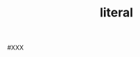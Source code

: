 ﻿---
domain: D07
module: M22
title: literal
layout: module
quiz: Q22
links:
    - title: "Constants"
      url: "http://www.cplusplus.com/doc/tutorial/constants/"
	- title: "C++ string literals"
      url: "https://msdn.microsoft.com/en-us/library/69ze775t.aspx"
---

#XXX